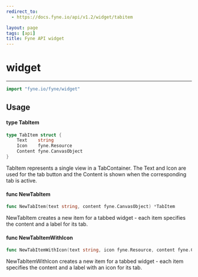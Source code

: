 ```yaml
---
redirect_to:
  - https://docs.fyne.io/api/v1.2/widget/tabitem

layout: page
tags: [api]
title: Fyne API widget
---
```



# widget
---
```go
import "fyne.io/fyne/widget"
```

## Usage

#### type TabItem

```go
type TabItem struct {
	Text    string
	Icon    fyne.Resource
	Content fyne.CanvasObject
}
```

TabItem represents a single view in a TabContainer. The Text and Icon are used for the tab button and the Content is shown when the corresponding tab is active.

#### func  NewTabItem

```go
func NewTabItem(text string, content fyne.CanvasObject) *TabItem
```
NewTabItem creates a new item for a tabbed widget - each item specifies the content and a label for its tab.

#### func  NewTabItemWithIcon

```go
func NewTabItemWithIcon(text string, icon fyne.Resource, content fyne.CanvasObject) *TabItem
```
NewTabItemWithIcon creates a new item for a tabbed widget - each item specifies the content and a label with an icon for its tab.
